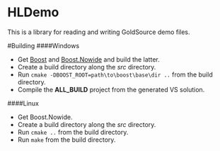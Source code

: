 HLDemo
==========

This is a library for reading and writing GoldSource demo files.

#Building
####Windows
- Get [Boost](http://www.boost.org/) and [Boost.Nowide](http://cppcms.com/files/nowide/html/) and build the latter.
- Create a build directory along the *src* directory.
- Run `cmake -DBOOST_ROOT=path\to\boost\base\dir ..` from the build directory.
- Compile the **ALL_BUILD** project from the generated VS solution.

####Linux
- Get Boost.Nowide.
- Create a build directory along the *src* directory.
- Run `cmake ..` from the build directory.
- Run `make` from the build directory.
